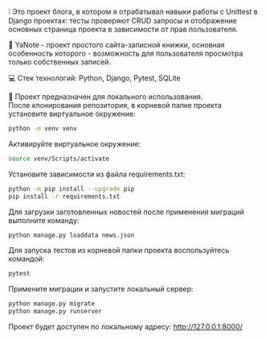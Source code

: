 :grey_exclamation: Это проект блога, в котором я отрабатывал навыки работы с Unittest в Django проектах: тесты проверяют CRUD запросы и отображение основных страница проекта в зависимости от прав пользователя.

:notebook: YaNote - проект простого сайта-записной книжки, основная особенность которого - возможность для пользователя просмотра только собственных записей.

:computer: Стек технологий: Python, Django, Pytest, SQLite

:rocket: Проект предназначен для локального использования.  
После клонирования репозитория, в корневой папке проекта установите виртуальное окружение:  
```bash
python -m venv venv  
```
Активируйте виртуальное окружение: 
```bash 
source venv/Scripts/activate 
``` 

Установите зависимости из файла requirements.txt:  
```bash
python -m pip install --upgrade pip  
pip install -r requirements.txt  
``` 

Для загрузки заготовленных новостей после применения миграций выполните команду:
```bash
python manage.py loaddata news.json
```

Для запуска тестов из корневой папки проекта воспользуйтесь командой:  
```bash
pytest 
```

Примените миграции и запустите локальный сервер:  
```bash
python manage.py migrate  
python manage.py runserver  
```
  
Проект будет доступен по локальному адресу: http://127.0.0.1:8000/  

